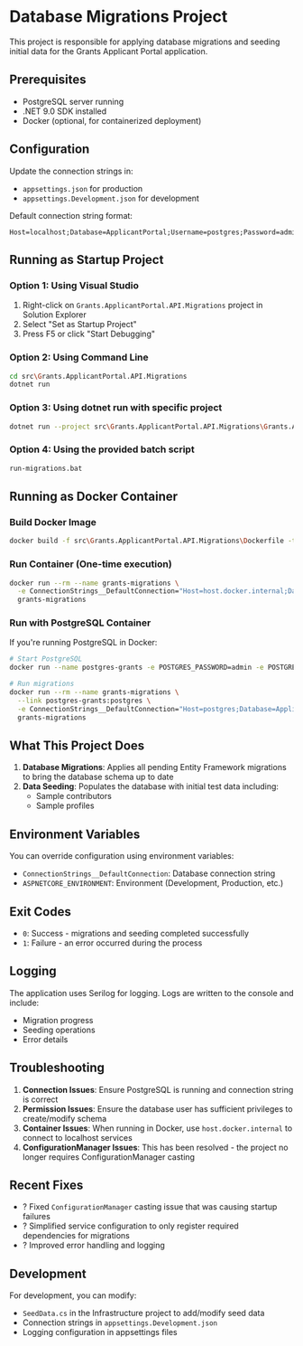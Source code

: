 # Database Migrations Project

This project is responsible for applying database migrations and seeding initial data for the Grants Applicant Portal application.

## Prerequisites

- PostgreSQL server running
- .NET 9.0 SDK installed
- Docker (optional, for containerized deployment)

## Configuration

Update the connection strings in:
- `appsettings.json` for production
- `appsettings.Development.json` for development

Default connection string format:
```
Host=localhost;Database=ApplicantPortal;Username=postgres;Password=admin;Port=5432
```

## Running as Startup Project

### Option 1: Using Visual Studio
1. Right-click on `Grants.ApplicantPortal.API.Migrations` project in Solution Explorer
2. Select "Set as Startup Project"
3. Press F5 or click "Start Debugging"

### Option 2: Using Command Line
```bash
cd src\Grants.ApplicantPortal.API.Migrations
dotnet run
```

### Option 3: Using dotnet run with specific project
```bash
dotnet run --project src\Grants.ApplicantPortal.API.Migrations\Grants.ApplicantPortal.API.Migrations.csproj
```

### Option 4: Using the provided batch script
```bash
run-migrations.bat
```

## Running as Docker Container

### Build Docker Image
```bash
docker build -f src\Grants.ApplicantPortal.API.Migrations\Dockerfile -t grants-migrations .
```

### Run Container (One-time execution)
```bash
docker run --rm --name grants-migrations \
  -e ConnectionStrings__DefaultConnection="Host=host.docker.internal;Database=ApplicantPortal;Username=postgres;Password=admin;Port=5432" \
  grants-migrations
```

### Run with PostgreSQL Container
If you're running PostgreSQL in Docker:
```bash
# Start PostgreSQL
docker run --name postgres-grants -e POSTGRES_PASSWORD=admin -e POSTGRES_DB=ApplicantPortal -d -p 5432:5432 postgres:15

# Run migrations
docker run --rm --name grants-migrations \
  --link postgres-grants:postgres \
  -e ConnectionStrings__DefaultConnection="Host=postgres;Database=ApplicantPortal;Username=postgres;Password=admin;Port=5432" \
  grants-migrations
```

## What This Project Does

1. **Database Migrations**: Applies all pending Entity Framework migrations to bring the database schema up to date
2. **Data Seeding**: Populates the database with initial test data including:
   - Sample contributors
   - Sample profiles

## Environment Variables

You can override configuration using environment variables:

- `ConnectionStrings__DefaultConnection`: Database connection string
- `ASPNETCORE_ENVIRONMENT`: Environment (Development, Production, etc.)

## Exit Codes

- `0`: Success - migrations and seeding completed successfully
- `1`: Failure - an error occurred during the process

## Logging

The application uses Serilog for logging. Logs are written to the console and include:
- Migration progress
- Seeding operations
- Error details

## Troubleshooting

1. **Connection Issues**: Ensure PostgreSQL is running and connection string is correct
2. **Permission Issues**: Ensure the database user has sufficient privileges to create/modify schema
3. **Container Issues**: When running in Docker, use `host.docker.internal` to connect to localhost services
4. **ConfigurationManager Issues**: This has been resolved - the project no longer requires ConfigurationManager casting

## Recent Fixes

- ? Fixed `ConfigurationManager` casting issue that was causing startup failures
- ? Simplified service configuration to only register required dependencies for migrations
- ? Improved error handling and logging

## Development

For development, you can modify:
- `SeedData.cs` in the Infrastructure project to add/modify seed data
- Connection strings in `appsettings.Development.json`
- Logging configuration in appsettings files